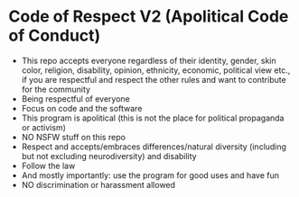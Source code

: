 # Code of Respect V2 (Apolitical Code of Conduct)

- This repo accepts everyone regardless of their identity, gender, skin color, religion, disability, opinion, ethnicity, economic, political view etc., if you are respectful and respect the other rules and want to contribute for the community
- Being respectful of everyone
- Focus on code and the software
- This program is apolitical (this is not the place for political propaganda or activism)
- NO NSFW stuff on this repo
- Respect and accepts/embraces differences/natural diversity (including but not excluding neurodiversity) and disability
- Follow the law
- And mostly importantly: use the program for good uses and have fun
- NO discrimination or harassment allowed
